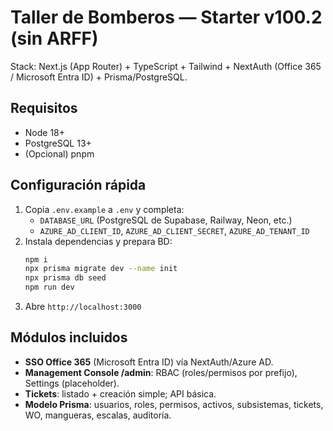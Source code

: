 # Taller de Bomberos — Starter v100.2 (sin ARFF)
Stack: Next.js (App Router) + TypeScript + Tailwind + NextAuth (Office 365 / Microsoft Entra ID) + Prisma/PostgreSQL.

## Requisitos
- Node 18+
- PostgreSQL 13+
- (Opcional) pnpm

## Configuración rápida
1) Copia `.env.example` a `.env` y completa:
   - `DATABASE_URL` (PostgreSQL de Supabase, Railway, Neon, etc.)
   - `AZURE_AD_CLIENT_ID`, `AZURE_AD_CLIENT_SECRET`, `AZURE_AD_TENANT_ID`
2) Instala dependencias y prepara BD:
   ```bash
   npm i
   npx prisma migrate dev --name init
   npx prisma db seed
   npm run dev
   ```
3) Abre `http://localhost:3000`

## Módulos incluidos
- **SSO Office 365** (Microsoft Entra ID) vía NextAuth/Azure AD.
- **Management Console /admin**: RBAC (roles/permisos por prefijo), Settings (placeholder).
- **Tickets**: listado + creación simple; API básica.
- **Modelo Prisma**: usuarios, roles, permisos, activos, subsistemas, tickets, WO, mangueras, escalas, auditoría.
